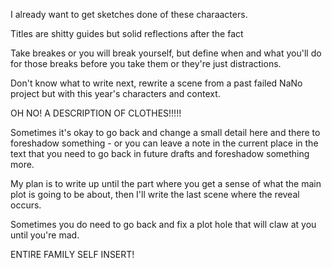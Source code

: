 I already want to get sketches done of these charaacters. 

Titles are shitty guides but solid reflections after the fact

Take breakes or you will break yourself, but define when and what you'll do for those breaks before you take them or they're just distractions. 

Don't know what to write next, rewrite a scene from a past failed NaNo project but with this year's characters and context.

OH NO! A DESCRIPTION OF CLOTHES!!!!!

Sometimes it's okay to go back and change a small detail here and there to foreshadow something - or you can leave a note in the current place in the text that you need to go back in future drafts and foreshadow something more. 

My plan is to write up until the part where you get a sense of what the main plot is going to be about, then I'll write the last scene where the reveal occurs. 

Sometimes you do need to go back and fix a plot hole that will claw at you until you're mad.

ENTIRE FAMILY SELF INSERT! 



